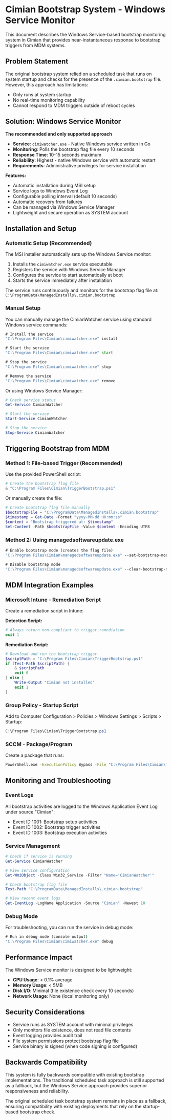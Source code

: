 # Cimian Bootstrap System - Windows Service Monitor

This document describes the Windows Service-based bootstrap monitoring system in Cimian that provides near-instantaneous response to bootstrap triggers from MDM systems.

## Problem Statement

The original bootstrap system relied on a scheduled task that runs on system startup and checks for the presence of the `.cimian.bootstrap` file. However, this approach has limitations:

- Only runs at system startup
- No real-time monitoring capability
- Cannot respond to MDM triggers outside of reboot cycles

## Solution: Windows Service Monitor

**The recommended and only supported approach**

- **Service**: `cimiwatcher.exe` - Native Windows service written in Go
- **Monitoring**: Polls the bootstrap flag file every 10 seconds
- **Response Time**: 10-15 seconds maximum
- **Reliability**: Highest - native Windows service with automatic restart
- **Requirements**: Administrative privileges for service installation

**Features:**
- Automatic installation during MSI setup
- Service logs to Windows Event Log
- Configurable polling interval (default 10 seconds)
- Automatic recovery from failures
- Can be managed via Windows Service Manager
- Lightweight and secure operation as SYSTEM account

## Installation and Setup

### Automatic Setup (Recommended)

The MSI installer automatically sets up the Windows Service monitor:

1. Installs the `cimiwatcher.exe` service executable
2. Registers the service with Windows Service Manager
3. Configures the service to start automatically at boot
4. Starts the service immediately after installation

The service runs continuously and monitors for the bootstrap flag file at:
`C:\ProgramData\ManagedInstalls\.cimian.bootstrap`

### Manual Setup

You can manually manage the CimianWatcher service using standard Windows service commands:

```cmd
# Install the service
"C:\Program Files\Cimian\cimiwatcher.exe" install

# Start the service
"C:\Program Files\Cimian\cimiwatcher.exe" start

# Stop the service
"C:\Program Files\Cimian\cimiwatcher.exe" stop

# Remove the service
"C:\Program Files\Cimian\cimiwatcher.exe" remove
```

Or using Windows Service Manager:
```powershell
# Check service status
Get-Service CimianWatcher

# Start the service
Start-Service CimianWatcher

# Stop the service
Stop-Service CimianWatcher
```

## Triggering Bootstrap from MDM

### Method 1: File-based Trigger (Recommended)

Use the provided PowerShell script:
```powershell
# Create the bootstrap flag file
& "C:\Program Files\Cimian\TriggerBootstrap.ps1"
```

Or manually create the file:
```powershell
# Create bootstrap flag file manually
$bootstrapFile = "C:\ProgramData\ManagedInstalls\.cimian.bootstrap"
$timestamp = Get-Date -Format "yyyy-MM-dd HH:mm:ss"
$content = "Bootstrap triggered at: $timestamp"
Set-Content -Path $bootstrapFile -Value $content -Encoding UTF8
```

### Method 2: Using managedsoftwareupdate.exe

```cmd
# Enable bootstrap mode (creates the flag file)
"C:\Program Files\Cimian\managedsoftwareupdate.exe" --set-bootstrap-mode

# Disable bootstrap mode
"C:\Program Files\Cimian\managedsoftwareupdate.exe" --clear-bootstrap-mode
```

## MDM Integration Examples

### Microsoft Intune - Remediation Script

Create a remediation script in Intune:

**Detection Script:**
```powershell
# Always return non-compliant to trigger remediation
exit 1
```

**Remediation Script:**
```powershell
# Download and run the bootstrap trigger
$scriptPath = "C:\Program Files\Cimian\TriggerBootstrap.ps1"
if (Test-Path $scriptPath) {
    & $scriptPath
    exit 0
} else {
    Write-Output "Cimian not installed"
    exit 1
}
```

### Group Policy - Startup Script

Add to Computer Configuration > Policies > Windows Settings > Scripts > Startup:

```powershell
C:\Program Files\Cimian\TriggerBootstrap.ps1
```

### SCCM - Package/Program

Create a package that runs:
```cmd
PowerShell.exe -ExecutionPolicy Bypass -File "C:\Program Files\Cimian\TriggerBootstrap.ps1"
```

## Monitoring and Troubleshooting

### Event Logs

All bootstrap activities are logged to the Windows Application Event Log under source "Cimian":

- Event ID 1001: Bootstrap setup activities
- Event ID 1002: Bootstrap trigger activities  
- Event ID 1003: Bootstrap execution activities

### Service Management

```powershell
# Check if service is running
Get-Service CimianWatcher

# View service configuration
Get-WmiObject -Class Win32_Service -Filter "Name='CimianWatcher'"

# Check bootstrap flag file
Test-Path "C:\ProgramData\ManagedInstalls\.cimian.bootstrap"

# View recent event logs
Get-EventLog -LogName Application -Source "Cimian" -Newest 10
```

### Debug Mode

For troubleshooting, you can run the service in debug mode:

```cmd
# Run in debug mode (console output)
"C:\Program Files\Cimian\cimiwatcher.exe" debug
```

## Performance Impact

The Windows Service monitor is designed to be lightweight:

- **CPU Usage**: < 0.1% average
- **Memory Usage**: < 5MB 
- **Disk I/O**: Minimal (file existence check every 10 seconds)
- **Network Usage**: None (local monitoring only)

## Security Considerations

- Service runs as SYSTEM account with minimal privileges
- Only monitors file existence, does not read file contents
- Event logging provides audit trail
- File system permissions protect bootstrap flag file
- Service binary is signed (when code signing is configured)

## Backwards Compatibility

This system is fully backwards compatible with existing bootstrap implementations. The traditional scheduled task approach is still supported as a fallback, but the Windows Service approach provides superior responsiveness and reliability.

The original scheduled task bootstrap system remains in place as a fallback, ensuring compatibility with existing deployments that rely on the startup-based bootstrap check.
